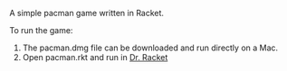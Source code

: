 <p>A simple pacman game written in Racket. </p>
<div>To run the game: </div>
<ol>
<li> The pacman.dmg file can be downloaded and run directly on a Mac. </li>
<li> Open pacman.rkt and run in <a href="https://docs.racket-lang.org/drracket/">Dr. Racket </a></li>
</ol>
